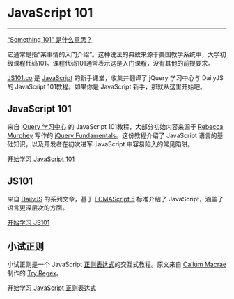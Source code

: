 # JavaScript 101

------

[“Something 101” 是什么意思？](http://english.stackexchange.com/questions/14265/what-does-something-101-mean)

它通常是指“某事情的入门介绍”。这种说法的典故来源于美国教学系统中，大学初级课程代码101。课程代码101通常表示这是入门课程，没有其他的前提要求。

[JS101.co](http://js101.co) 是 [JavaScript](http://zh.wikipedia.org/zh-cn/JavaScript) 的新手课堂，收集并翻译了 jQuery 学习中心与 DailyJS 的 JavaScript 101教程。如果你是 JavaScript 新手，那就从这里开始吧。

## JavaScript 101

来自 [jQuery 学习中心](http://learn.jquery.com) 的 JavaScript 101教程，大部分初始内容来源于 [Rebecca Murphey](http://www.rmurphey.com/) 写作的 [jQuery Fundamentals](http://jqfundamentals.com/legacy)。这份教程介绍了 JavaScript 语言的基础知识，以及开发者在初次进军 JavaScript 中容易陷入的常见陷阱。

[开始学习 JavaScript 101](/javascript-101/)

## JS101

来自 [DailyJS](http://dailyjs.com) 的系列文章，基于 [ECMAScript 5](http://zh.wikipedia.org/wiki/ECMAScript) 标准介绍了 JavaScript，涵盖了语言更深层次的方面。

[开始学习 JS101](/js101/)

## 小试正则

小试正则是一个 JavaScript [正则表达式](https://zh.wikipedia.org/wiki/%E6%AD%A3%E5%88%99%E8%A1%A8%E8%BE%BE%E5%BC%8F)的交互式教程。原文来自 [Callum Macrae](http://macr.ae/) 制作的 [Try Regex](http://tryregex.com/)。

[开始学习 JavaScript 正则表达式](/tryregex/)

